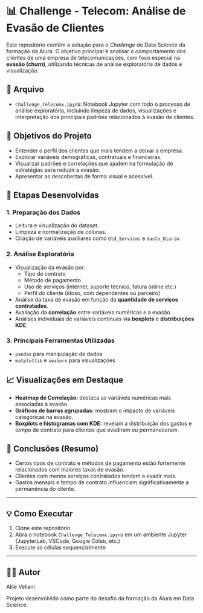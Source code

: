 # 📊 Challenge - Telecom: Análise de Evasão de Clientes

Este repositório contém a solução para o *Challenge* de Data Science da formação da Alura. O objetivo principal é analisar o comportamento dos clientes de uma empresa de telecomunicações, com foco especial na **evasão (churn)**, utilizando técnicas de análise exploratória de dados e visualização.

## 📁 Arquivo

- `Challenge_Telecomx.ipynb`: Notebook Jupyter com todo o processo de análise exploratória, incluindo limpeza de dados, visualizações e interpretação dos principais padrões relacionados à evasão de clientes.

## 🎯 Objetivos do Projeto

- Entender o perfil dos clientes que mais tendem a deixar a empresa.
- Explorar variáveis demográficas, contratuais e financeiras.
- Visualizar padrões e correlações que ajudem na formulação de estratégias para reduzir a evasão.
- Apresentar as descobertas de forma visual e acessível.

## 🧪 Etapas Desenvolvidas

### 1. **Preparação dos Dados**
- Leitura e visualização do dataset.
- Limpeza e normalização de colunas.
- Criação de variáveis auxiliares como `Qtd_Servicos` e `Gasto_Diario`.

### 2. **Análise Exploratória**
- Visualização da evasão por:
  - Tipo de contrato
  - Método de pagamento
  - Uso de serviços (internet, suporte técnico, fatura online etc.)
  - Perfil do cliente (idoso, com dependentes ou parceiro)
- Análise da taxa de evasão em função da **quantidade de serviços contratados**.
- Avaliação da **correlação** entre variáveis numéricas e a evasão.
- Análises individuais de variáveis contínuas via **boxplots** e **distribuições KDE**.

### 3. **Principais Ferramentas Utilizadas**
- `pandas` para manipulação de dados
- `matplotlib` e `seaborn` para visualizações

## 📈 Visualizações em Destaque

- **Heatmap de Correlação:** destaca as variáveis numéricas mais associadas à evasão.
- **Gráficos de barras agrupadas:** mostram o impacto de variáveis categóricas na evasão.
- **Boxplots e histogramas com KDE:** revelam a distribuição dos gastos e tempo de contrato para clientes que evadiram ou permaneceram.

## 📌 Conclusões (Resumo)

- Certos tipos de contrato e métodos de pagamento estão fortemente relacionados com maiores taxas de evasão.
- Clientes com menos serviços contratados tendem a evadir mais.
- Gastos mensais e tempo de contrato influenciam significativamente a permanência do cliente.

---

## 💡 Como Executar

1. Clone este repositório
2. Abra o notebook `Challenge_Telecomx.ipynb` em um ambiente Jupyter (JupyterLab, VSCode, Google Colab, etc.)
3. Execute as células sequencialmente

---

## 👩‍💻 Autor
Allie Vellani

Projeto desenvolvido como parte do desafio da formação da Alura em Data Science.

